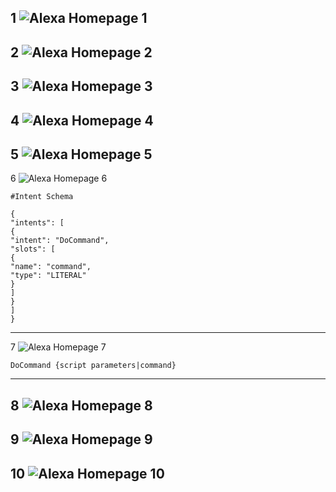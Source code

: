 
1
![Alexa Homepage](https://s3.amazonaws.com/davis-project/docs/alex-token-1.png)
1
---
2
![Alexa Homepage](https://s3.amazonaws.com/davis-project/docs/alex-token-2.png)
2
---
3
![Alexa Homepage](https://s3.amazonaws.com/davis-project/docs/alex-token-3.png)
3
---
4
![Alexa Homepage](https://s3.amazonaws.com/davis-project/docs/alex-token-4.png)
4
---
5
![Alexa Homepage](https://s3.amazonaws.com/davis-project/docs/alex-token-5.png)
5
---
6
![Alexa Homepage](https://s3.amazonaws.com/davis-project/docs/alex-token-6.png)
6
````
#Intent Schema

{
"intents": [
{
"intent": "DoCommand",
"slots": [
{
"name": "command",
"type": "LITERAL"
}
]
}
]
}
````
---
7
![Alexa Homepage](https://s3.amazonaws.com/davis-project/docs/alex-token-7.png)
7

````
DoCommand {script parameters|command}
````
---
8
![Alexa Homepage](https://s3.amazonaws.com/davis-project/docs/alex-token-8.png)
8
---
9
![Alexa Homepage](https://s3.amazonaws.com/davis-project/docs/alex-token-9.png)
9
---
10
![Alexa Homepage](https://s3.amazonaws.com/davis-project/docs/alex-token-10.png)
10
---
